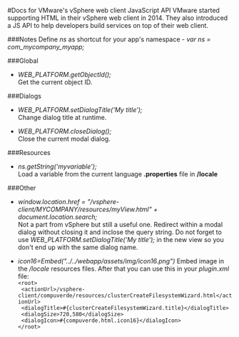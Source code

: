 #Docs for VMware's vSphere web client JavaScript API
VMware started supporting HTML in their vSphere web client in 2014. They also introduced a JS API to help developers build services on top of their web client.

###Notes
Define *ns* as shortcut for your app's namespace - *var ns = com_mycompany_myapp;*

###Global  
- *WEB_PLATFORM.getObjectId();*  
Get the current object ID. 

###Dialogs
- *WEB_PLATFORM.setDialogTitle('My title');*   
Change dialog title at runtime.  

- *WEB_PLATFORM.closeDialog();*  
Close the current modal dialog.  

###Resources
- *ns.getString('myvariable');*   
Load a variable from the current language **.properties** file in **/locale**   

###Other
- *window.location.href = "/vsphere-client/MYCOMPANY/resources/myView.html" + document.location.search;*  
Not a part from vSphere but still a useful one. Redirect within a modal dialog without closing it and inclose the query string. Do not forget to use *WEB_PLATFORM.setDialogTitle('My title');* in the new view so you don't end up with the same dialog name.

- *icon16=Embed("../../webapp/assets/img/icon16.png")*
Embed image in the */locale* resources files. After that you can use this in your *plugin.xml* file:  
``<root>``  
 `` <actionUrl>/vsphere-client/compuverde/resources/clusterCreateFilesystemWizard.html</actionUrl>``  
 `` <dialogTitle>#{clusterCreateFilesystemWizard.title}</dialogTitle>``  
 `` <dialogSize>720,580</dialogSize>``  
 `` <dialogIcon>#{compuverde.html.icon16}</dialogIcon>``  
 ``</root>``  

